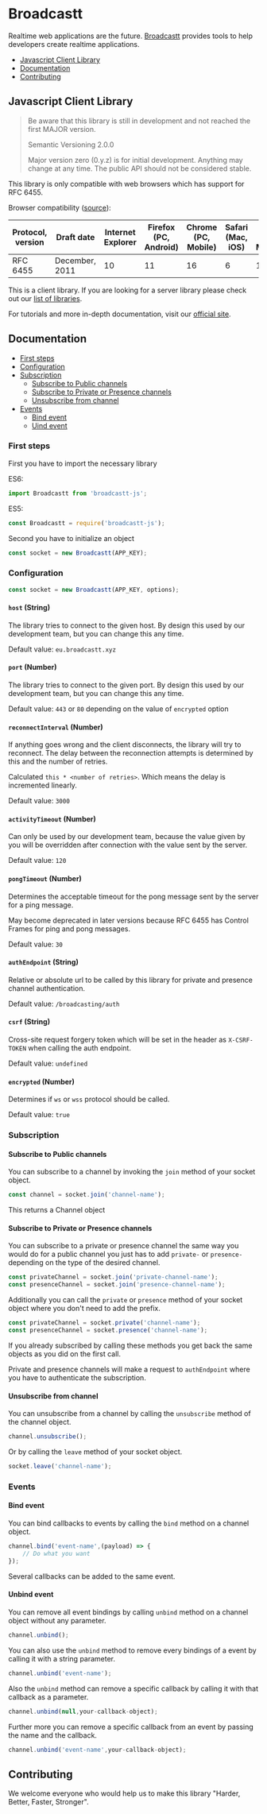 # Broadcastt

Realtime web applications are the future. [Broadcastt](https://broadcastt.xyz/) provides tools to help developers create realtime applications.

- [Javascript Client Library](#javascript-client-library)
- [Documentation](#documentation)
- [Contributing](#configuration)

## Javascript Client Library

> Be aware that this library is still in development and not reached the first MAJOR version.
> 
> Semantic Versioning 2.0.0
>
> Major version zero (0.y.z) is for initial development. Anything may change at any time. The public API should not be considered stable.

This library is only compatible with web browsers which has support for RFC 6455.

Browser compatibility ([source](https://en.wikipedia.org/wiki/WebSocket#Browser_implementation)):

| Protocol, version | Draft date     | Internet Explorer | Firefox (PC, Android) | Chrome (PC, Mobile) | Safari (Mac, iOS) | Opera (PC, Mobile) | Android Browser |
| ----------------- | -------------- | ----------------- | --------------------- | ------------------- | ----------------- | ------------------ | --------------- |
| RFC 6455          | December, 2011 | 10                | 11                    | 16                  | 6                 | 12.10              | 4.4             |

This is a client library. If you are looking for a server library please check out our [list of libraries](https://broadcastt.xyz/docs/libraries).

For tutorials and more in-depth documentation, visit our [official site](https://broadcastt.xyz/).

## Documentation

- [First steps](#first-steps)
- [Configuration](#configuration)
- [Subscription](#subscription)
  - [Subscribe to Public channels](#subscribe-to-public-channels)
  - [Subscribe to Private or Presence channels](#subscribe-to-private-or-presence-channels)
  - [Unsubscribe from channel](#unsubscribe-from-channel)
- [Events](#events)
  - [Bind event](#bind-event)
  - [Uind event](#unbind-event)

### First steps

First you have to import the necessary library

ES6:

```javascript
import Broadcastt from 'broadcastt-js';
```

ES5:

```javascript
const Broadcastt = require('broadcastt-js');
```

Second you have to initialize an object

```javascript
const socket = new Broadcastt(APP_KEY);
```

### Configuration

```javascript
const socket = new Broadcastt(APP_KEY, options);
```

#### `host` (String)

The library tries to connect to the given host. By design this used by our development team, but you can change this any time.

Default value: `eu.broadcastt.xyz`

#### `port` (Number)

The library tries to connect to the given port. By design this used by our development team, but you can change this any time.

Default value: `443` or `80` depending on the value of `encrypted` option

#### `reconnectInterval` (Number)

If anything goes wrong and the client disconnects, the library will try to reconnect. The delay between the reconnection attempts is determined by this and the number of retries.

Calculated `this * <number of retries>`. Which means the delay is incremented linearly.

Default value: `3000`

#### `activityTimeout` (Number)

Can only be used by our development team, because the value given by you will be overridden after connection with the value sent by the server.

Default value: `120`

#### `pongTimeout` (Number)

Determines the acceptable timeout for the pong message sent by the server for a ping message.

May become deprecated in later versions because RFC 6455 has Control Frames for ping and pong messages.

Default value: `30`

#### `authEndpoint` (String)

Relative or absolute url to be called by this library for private and presence channel authentication.

Default value: `/broadcasting/auth`

#### `csrf` (String)

Cross-site request forgery token which will be set in the header as `X-CSRF-TOKEN` when calling the auth endpoint.

Default value: `undefined`

#### `encrypted` (Number)

Determines if `ws` or `wss` protocol should be called.

Default value: `true`

### Subscription

#### Subscribe to Public channels

You can subscribe to a channel by invoking the `join` method of your socket object.

```javascript
const channel = socket.join('channel-name');
```

This returns a Channel object

#### Subscribe to Private or Presence channels

You can subscribe to a private or presence channel the same way you would do for a public channel you just has to add `private-` or `presence-` depending on the type of the desired channel. 

```javascript
const privateChannel = socket.join('private-channel-name');
const presenceChannel = socket.join('presence-channel-name');
```

Additionally you can call the `private` or `presence` method of your socket object where you don't need to add the prefix.

```javascript
const privateChannel = socket.private('channel-name');
const presenceChannel = socket.presence('channel-name');
```

If you already subscribed by calling these methods you get back the same objects as you did on the first call.

Private and presence channels will make a request to `authEndpoint` where you have to authenticate the subscription.

#### Unsubscribe from channel

You can unsubscribe from a channel by calling the `unsubscribe` method of the channel object.

```javascript
channel.unsubscribe();
```

Or by calling the `leave` method of your socket object.

```javascript
socket.leave('channel-name');
```

### Events

#### Bind event

You can bind callbacks to events by calling the `bind` method on a channel object.

```javascript
channel.bind('event-name',(payload) => {
    // Do what you want
});
```

Several callbacks can be added to the same event.

#### Unbind event

You can remove all event bindings by calling `unbind` method on a channel object without any parameter. 

```javascript
channel.unbind();
```

You can also use the `unbind` method to remove every bindings of a event by calling it with a string parameter.

```javascript
channel.unbind('event-name');
```

Also the `unbind` method can remove a specific callback by calling it with that callback as a parameter.

```javascript
channel.unbind(null,your-callback-object);
```

Further more you can remove a specific callback from an event by passing the name and the callback.

```javascript
channel.unbind('event-name',your-callback-object);
```

## Contributing

We welcome everyone who would help us to make this library "Harder, Better, Faster, Stronger".
